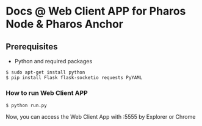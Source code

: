 # Docs @ Web Client APP for Pharos Node & Pharos Anchor


## Prerequisites ##
- Python and required packages
```shell
$ sudo apt-get install python
$ pip install Flask flask-socketio requests PyYAML
```

### How to run Web Client APP

 ```shell
$ python run.py
``` 

Now, you can access the Web Client App with <Host IP>:5555 by Explorer or Chrome
